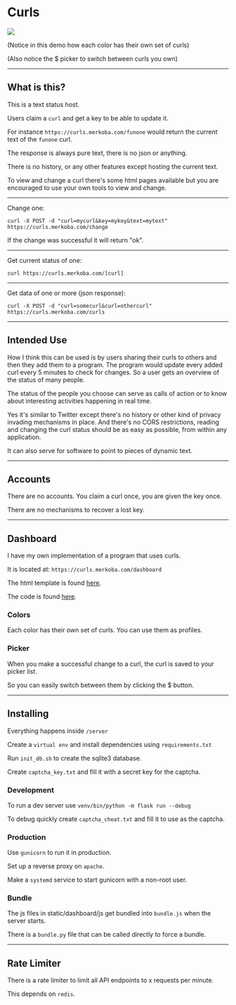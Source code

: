 # Curls

![](https://i.imgur.com/VjrgPIL.gif)

(Notice in this demo how each color has their own set of curls)

(Also notice the $ picker to switch between curls you own)

---

## What is this?

This is a text status host.

Users claim a `curl` and get a key to be able to update it.

For instance `https://curls.merkoba.com/funone` would return the current text of the `funone` curl.

The response is always pure text, there is no json or anything.

There is no history, or any other features except hosting the current text.

To view and change a curl there's some html pages available but you are encouraged to use your own tools to view and change.

---

Change one:

```
curl -X POST -d "curl=mycurl&key=mykey&text=mytext" https://curls.merkoba.com/change
```

If the change was successful it will return "ok".

---

Get current status of one:

```
curl https://curls.merkoba.com/[curl]
```

---

Get data of one or more (json response):

```
curl -X POST -d "curl=somecurl&curl=othercurl" https://curls.merkoba.com/curls
```

---

## Intended Use

How I think this can be used is by users sharing their curls to others and then they add them to a program. The program would update every added curl every 5 minutes to check for changes. So a user gets an overview of the status of many people.

The status of the people you choose can serve as calls of action or to know about interesting activities happening in real time.

Yes it's similar to Twitter except there's no history or other kind of privacy invading mechanisms in place. And there's no CORS restrictions, reading and changing the curl status should be as easy as possible, from within any application.

It can also serve for software to point to pieces of dynamic text.

---

## Accounts

There are no accounts. You claim a curl once, you are given the key once.

There are no mechanisms to recover a lost key.

---

## Dashboard

I have my own implementation of a program that uses curls.

It is located at: `https://curls.merkoba.com/dashboard`

The html template is found [here](https://github.com/madprops/curls/blob/main/server/templates/dashboard.html).

The code is found [here](https://github.com/madprops/curls/tree/main/server/static/dashboard).

### Colors

Each color has their own set of curls. You can use them as profiles.

### Picker

When you make a successful change to a curl, the curl is saved to your picker list.

So you can easily switch between them by clicking the $ button.

---

## Installing

Everything happens inside `/server`

Create a `virtual env` and install dependencies using `requirements.txt`

Run `init_db.sh` to create the sqlite3 database.

Create `captcha_key.txt` and fill it with a secret key for the captcha.

### Development

To run a dev server use `venv/bin/python -m flask run --debug`

To debug quickly create `captcha_cheat.txt` and fill it to use as the captcha.

### Production

Use `gunicorn` to run it in production.

Set up a reverse proxy on `apache`.

Make a `systemd` service to start gunicorn with a non-root user.

### Bundle

The js files in static/dashboard/js get bundled into `bundle.js` when the server starts.

There is a `bundle.py` file that can be called directly to force a bundle.

---

## Rate Limiter

There is a rate limiter to limit all API endpoints to x requests per minute.

This depends on `redis`.
